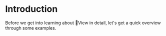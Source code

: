 # Introduction

Before we get into learning about View in detail, let's get a quick overview through some examples.

